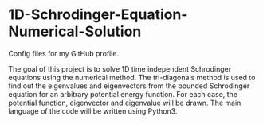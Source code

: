 # 1D-Schrodinger-Equation-Numerical-Solution
Config files for my GitHub profile.

The goal of this project is to solve 1D time independent Schrodinger equations using the numerical
method. The tri-diagonals method is used to find out the eigenvalues and eigenvectors from
the bounded Schrodinger equation for an arbitrary potential energy function. For each case, the
potential function, eigenvector and eigenvalue will be drawn. The main language of the code will
be written using Python3.
